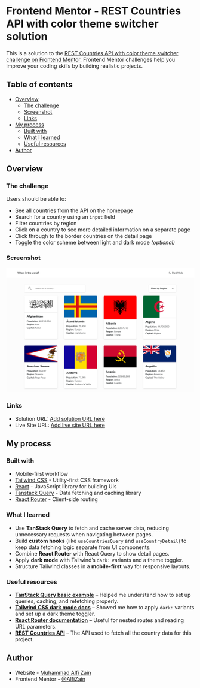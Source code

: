 # Frontend Mentor - REST Countries API with color theme switcher solution

This is a solution to the [REST Countries API with color theme switcher challenge on Frontend Mentor](https://www.frontendmentor.io/challenges/rest-countries-api-with-color-theme-switcher-5cacc469fec04111f7b848ca). Frontend Mentor challenges help you improve your coding skills by building realistic projects.

## Table of contents

- [Overview](#overview)
  - [The challenge](#the-challenge)
  - [Screenshot](#screenshot)
  - [Links](#links)
- [My process](#my-process)
  - [Built with](#built-with)
  - [What I learned](#what-i-learned)
  - [Useful resources](#useful-resources)
- [Author](#author)

## Overview

### The challenge

Users should be able to:

- See all countries from the API on the homepage
- Search for a country using an `input` field
- Filter countries by region
- Click on a country to see more detailed information on a separate page
- Click through to the border countries on the detail page
- Toggle the color scheme between light and dark mode _(optional)_

### Screenshot

![](screenshot/Screenshot.png)

### Links

- Solution URL: [Add solution URL here](https://your-solution-url.com)
- Live Site URL: [Add live site URL here](https://your-live-site-url.com)

## My process

### Built with

- Mobile-first workflow
- [Tailwind CSS](https://tailwindcss.com) - Utility-first CSS framework
- [React](https://reactjs.org/) - JavaScript library for building UIs
- [Tanstack Query](https://tanstack.com/query/latest) - Data fetching and caching library
- [React Router](https://reactrouter.com/) - Client-side routing

### What I learned

- Use **TanStack Query** to fetch and cache server data, reducing unnecessary requests when navigating between pages.
- Build **custom hooks** (like `useCountriesQuery` and `useCountryDetail`) to keep data fetching logic separate from UI components.
- Combine **React Router** with React Query to show detail pages.
- Apply **dark mode** with Tailwind’s `dark:` variants and a theme toggler.
- Structure Tailwind classes in a **mobile-first** way for responsive layouts.

### Useful resources

- [**TanStack Query basic example**](https://tanstack.com/query/latest/docs/framework/react/examples/basic) – Helped me understand how to set up queries, caching, and refetching properly.
- [**Tailwind CSS dark mode docs**](https://tailwindcss.com/docs/dark-mode) – Showed me how to apply `dark:` variants and set up a dark theme toggler.
- [**React Router documentation**](https://reactrouter.com/) – Useful for nested routes and reading URL parameters.
- [**REST Countries API**](https://restcountries.com/) – The API used to fetch all the country data for this project.

## Author

- Website - [Muhammad Alfi Zain](https://muhammad-alfi-zain.vercel.app/)
- Frontend Mentor - [@AlfiZain](https://www.frontendmentor.io/profile/AlfiZain)

